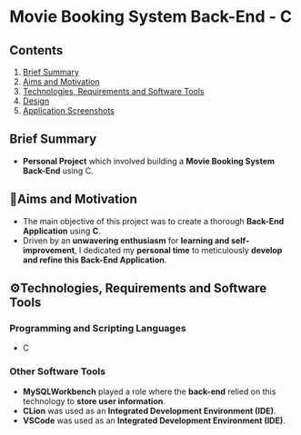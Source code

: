 # Movie Booking System Back-End - C
## Contents
1. [ Brief Summary ](#summary)
2. [ Aims and Motivation ](#aims)
3. [ Technologies, Requirements and Software Tools ](#tech)
4. [ Design ](#design)
5. [ Application Screenshots ](#demo)

<a name="summary"></a>
## Brief Summary
- **Personal Project** which involved building a **Movie Booking System Back-End** using C.

<a name="aims"></a>
## 🎯Aims and Motivation
- The main objective of this project was to create a thorough **Back-End Application** using **C**.
- Driven by an **unwavering enthusiasm** for **learning and self-improvement**, I dedicated my **personal time** to meticulously **develop and refine this Back-End Application**.
<a name="tech"></a>
## ⚙️Technologies, Requirements and Software Tools
### Programming and Scripting Languages
- C
### Other Software Tools
- **MySQLWorkbench** played a role where the **back-end** relied on this technology to **store user information**.
- **CLion** was used as an **Integrated Development Environment (IDE)**.
- **VSCode** was used as an **Integrated Development Environment (IDE)**.
